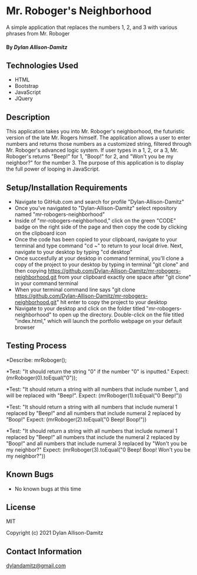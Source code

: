 # Mr. Roboger's Neighborhood
A simple application that replaces the numbers 1, 2, and 3 with various phrases from Mr. Roboger
#### By _**Dylan Allison-Damitz**_

## Technologies Used

* HTML
* Bootstrap
* JavaScript
* JQuery

## Description

This application takes you into Mr. Roboger's neighborhood, the futuristic version of the late Mr. Rogers himself. The application allows a user to enter numbers and returns those numbers as a customized string, filtered through Mr. Roboger's advanced logic system. If user types in a 1, 2, or a 3, Mr. Roboger's returns "Beep!" for 1, "Boop!" for 2, and "Won't you be my neighbor?" for the number 3. The purpose of this application is to display the full power of looping in JavaScript. 

## Setup/Installation Requirements

* Navigate to GitHub.com and search for profile "Dylan-Allison-Damitz"
* Once you've navigated to "Dylan-Allison-Damitz" select repository named "mr-robogers-neighborhood"
* Inside of "mr-robogers-neighborhood," click on the green "CODE" badge on the right side of the page and then copy the code by clicking on the clipboard icon
* Once the code has been copied to your clipboard, navigate to your terminal and type command "cd ~" to return to your local drive. Next, navigate to your desktop by typing "cd desktop"
* Once succesfully at your desktop in command terminal, you'll clone a copy of the project to your desktop by typing in terminal "git clone" and then copying https://github.com/Dylan-Allison-Damitz/mr-robogers-neighborhood.git from your clipboard exactly one space after "git clone" in your command terminal
* When your terminal command line says "git clone https://github.com/Dylan-Allison-Damitz/mr-robogers-neighborhood.git" hit enter to copy the project to your desktop
* Navigate to your desktop and click on the folder titled "mr-robogers-neighborhood" to open up the directory. Double-click on the file titled "index.html," which will launch the portfolio webpage on your default browser

## Testing Process

*Describe: mrRoboger();

*Test: "It should return the string "0" if the number "0" is inputted."
Expect: (mrRoboger(0).toEqual("0"));

*Test: "It should return a string with all numbers that include number 1, and will be replaced with "Beep!".
Expect: (mrRoboger(1).toEqual("0 Beep!"))

*Test: "It should return a string with all numbers that include numeral 1 replaced by "Beep!" and all numbers that include numeral 2 replaced by "Boop!"
Expect: (mrRoboger(2).toEqual("0 Beep! Boop!"))

*Test: "It should return a string with all numbers that include numeral 1 replaced by "Beep!" all numbers that include the numeral 2 replaced by "Boop!" and all numbers that include numeral 3 replaced by "Won't you be my neighbor?"
Expect: (mrRoboger(3).toEqual("0 Beep! Boop! Won't you be my neighbor?"))

## Known Bugs

* No known bugs at this time

## License

MIT

Copyright (c) 2021 Dylan Allison-Damitz

## Contact Information

dylandamitz@gmail.com




